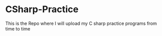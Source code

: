# CSharp-Practice
This is the Repo where I will upload my C sharp practice programs from time to time
